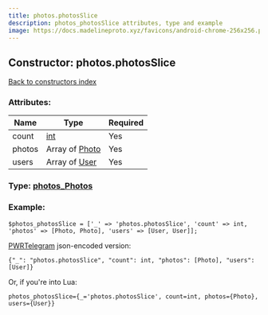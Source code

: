 ```yaml
---
title: photos.photosSlice
description: photos_photosSlice attributes, type and example
image: https://docs.madelineproto.xyz/favicons/android-chrome-256x256.png
---
```

## Constructor: photos.photosSlice  
[Back to constructors index](index.md)



### Attributes:

| Name     |    Type       | Required |
|----------|---------------|----------|
|count|[int](../types/int.md) | Yes|
|photos|Array of [Photo](../types/Photo.md) | Yes|
|users|Array of [User](../types/User.md) | Yes|



### Type: [photos\_Photos](../types/photos_Photos.md)


### Example:

```
$photos_photosSlice = ['_' => 'photos.photosSlice', 'count' => int, 'photos' => [Photo, Photo], 'users' => [User, User]];
```  

[PWRTelegram](https://pwrtelegram.xyz) json-encoded version:

```
{"_": "photos.photosSlice", "count": int, "photos": [Photo], "users": [User]}
```


Or, if you're into Lua:  


```
photos_photosSlice={_='photos.photosSlice', count=int, photos={Photo}, users={User}}

```


